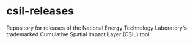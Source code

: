 # csil-releases
Repository for releases of the National Energy Technology Laboratory's trademarked Cumulative Spatial Impact Layer (CSIL) tool. 
